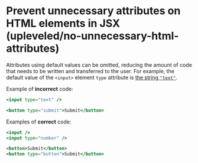 # Prevent unnecessary attributes on HTML elements in JSX (upleveled/no-unnecessary-html-attributes)

Attributes using default values can be omitted, reducing the amount of code that needs to be written and transferred to the user. For example, the default value of the `<input>` element `type` attribute is [the string `"text"`](https://developer.mozilla.org/en-US/docs/Web/HTML/Element/input#frame_exampletel:~:text=The%20default%20value,-.).

Example of **incorrect** code:

```jsx
<input type="text" />

<button type="submit">Submit</button>
```

Examples of **correct** code:

```jsx
<input />
<input type="number" />

<button>Submit</button>
<button type="button">Submit</button>
```
